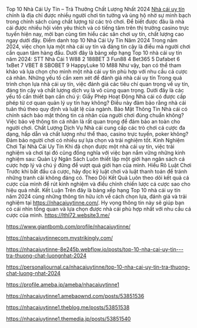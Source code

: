 Top 10 Nhà Cái Uy Tín – Trả Thưởng Chất Lượng Nhất 2024
[Nhà cái uy tín](https://nhacaiuytinne.com/) chính là địa chỉ được nhiều người chơi tin tưởng và ủng hộ nhờ sự minh bạch trong chính sách cùng chất lượng từ các trò chơi. Để biết được đâu là nhà cái được nhiều hội viên yêu thích và có tiếng tăm trên thị trường casino trực tuyến hiện nay, mời bạn cùng tìm hiểu các sân chơi uy tín, chất lượng cao ngay dưới đây.
Điểm danh top 10 Nhà Cái Uy Tín Năm 2024
Trong năm 2024, việc chọn lựa một nhà cái uy tín và đáng tin cậy là điều mà người chơi cần quan tâm hàng đầu. Dưới đây là bảng xếp hạng Top 10 nhà cái uy tín năm 2024:
STT	Nhà Cái
1	W88
2	188BET
3	Fun88
4	Bet365
5	Dafabet
6	1xBet
7	VBET
8	SBOBET
9	HappyLuke
10	M88
Như vậy, bạn có thể tham khảo và lựa chọn cho mình một nhà cái uy tín phù hợp với nhu cầu cá cược cá nhân.
Những yếu tố cần xem xét để đánh giá nhà cái uy tín
Trong quá trình chọn lựa nhà cái uy tín, việc đánh giá các tiêu chí quan trọng về uy tín, đáng tin cậy và chất lượng dịch vụ là vô cùng quan trọng. Dưới đây là các yếu tố cần thiết bạn cần chú ý:
Giấy Phép Hoạt Động
Nhà cái có được cấp phép từ cơ quan quản lý uy tín hay không? Điều này đảm bảo rằng nhà cái tuân thủ theo quy định và luật lệ của ngành.
Bảo Mật Thông Tin
Nhà cái có chính sách bảo mật thông tin cá nhân của người chơi đúng chuẩn không? Việc bảo vệ thông tin cá nhân là rất quan trọng để đảm bảo an toàn cho người chơi.
Chất Lượng Dịch Vụ
Nhà cái cung cấp các trò chơi cá cược đa dạng, hấp dẫn và chất lượng như thể thao, casino trực tuyến, poker không? Đảm bảo người chơi có nhiều sự lựa chọn và trải nghiệm tốt.
Kinh Nghiệm Chơi Tại Nhà Cái Uy Tín
Khi đã chọn được một nhà cái uy tín, việc trải nghiệm và chơi tại đó cũng đồng nghĩa với việc bạn nắm vững những kinh nghiệm sau:
Quản Lý Ngân Sách
Luôn thiết lập một giới hạn ngân sách cá cược hợp lý và chú ý đừng để vượt quá giới hạn của mình.
Hiểu Rõ Luật Chơi
Trước khi bắt đầu cá cược, hãy đọc kỹ luật chơi và luật thanh toán để tránh những tranh cãi không đáng có.
Theo Dõi Kết Quả
Luôn theo dõi kết quả cá cược của mình để rút kinh nghiệm và điều chỉnh chiến lược cá cược sao cho hiệu quả nhất.
Kết Luận
Trên đây là bảng xếp hạng Top 10 nhà cái uy tín năm 2024 cùng những thông tin hữu ích về cách chọn lựa, đánh giá và trải nghiệm tại https://nhacaiuytinne.com/. Hy vọng thông tin này sẽ giúp bạn có cái nhìn tổng quan và lựa chọn được nhà cái phù hợp nhất với nhu cầu cá cược của mình.
https://lthl72.website3.me/

https://www.giantbomb.com/profile/nhacaiuytinne/

https://nhacaiuytinnecom.mystrikingly.com/

https://nhacaiuytinne-8e245b.webflow.io/posts/top-10-nha-cai-uy-tin---tra-thuong-chat-luongnhat-2024


https://personaljournal.ca/nhacaiuytinne/top-10-nha-cai-uy-tin-tra-thuong-chat-luong-nhat-2024

https://profile.ameba.jp/ameba/nhacaiuytinne1

https://nhacaiuytinne1.amebaownd.com/posts/53851536

https://nhacaiuytinne1.theblog.me/posts/53851538

https://nhacaiuytinne1.themedia.jp/posts/53851540



